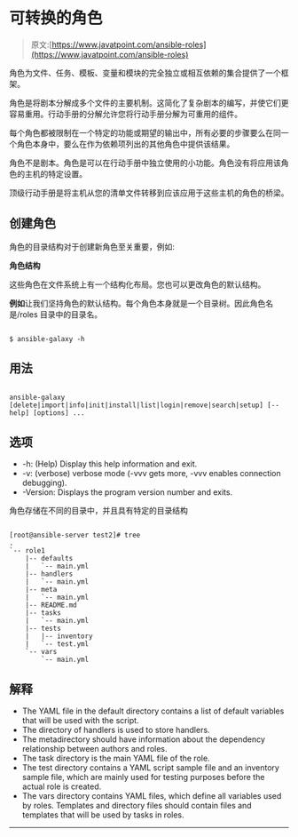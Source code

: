 # 可转换的角色

> 原文:[https://www.javatpoint.com/ansible-roles](https://www.javatpoint.com/ansible-roles)

角色为文件、任务、模板、变量和模块的完全独立或相互依赖的集合提供了一个框架。

角色是将剧本分解成多个文件的主要机制。这简化了复杂剧本的编写，并使它们更容易重用。行动手册的分解允许您将行动手册分解为可重用的组件。

每个角色都被限制在一个特定的功能或期望的输出中，所有必要的步骤要么在同一个角色本身中，要么在作为依赖项列出的其他角色中提供该结果。

角色不是剧本。角色是可以在行动手册中独立使用的小功能。角色没有将应用该角色的主机的特定设置。

顶级行动手册是将主机从您的清单文件转移到应该应用于这些主机的角色的桥梁。

## 创建角色

角色的目录结构对于创建新角色至关重要，例如:

**角色结构**

这些角色在文件系统上有一个结构化布局。您也可以更改角色的默认结构。

**例如**让我们坚持角色的默认结构。每个角色本身就是一个目录树。因此角色名是/roles 目录中的目录名。

```

$ ansible-galaxy -h 

```

## 用法

```

ansible-galaxy [delete|import|info|init|install|list|login|remove|search|setup] [--help] [options] ... 

```

## 选项

*   -h: (Help) Display this help information and exit.
*   -v: (verbose) verbose mode (-vvv gets more, -vvv enables connection debugging).
*   -Version: Displays the program version number and exits.

角色存储在不同的目录中，并且具有特定的目录结构

```

[root@ansible-server test2]# tree
.
`-- role1
    |-- defaults
    |   `-- main.yml
    |-- handlers
    |   `-- main.yml
    |-- meta
    |   `-- main.yml
    |-- README.md
    |-- tasks
    |   `-- main.yml
    |-- tests
    |   |-- inventory
    |   `-- test.yml
    `-- vars
        `-- main.yml

```

## 解释

*   The YAML file in the default directory contains a list of default variables that will be used with the script.
*   The directory of handlers is used to store handlers.
*   The metadirectory should have information about the dependency relationship between authors and roles.
*   The task directory is the main YAML file of the role.
*   The test directory contains a YAML script sample file and an inventory sample file, which are mainly used for testing purposes before the actual role is created.
*   The vars directory contains YAML files, which define all variables used by roles. Templates and directory files should contain files and templates that will be used by tasks in roles.

* * *